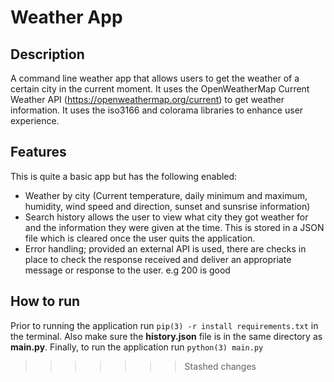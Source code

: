 # Weather App

## Description
A command line weather app that allows users to get the weather of a certain city in the current moment. It uses the OpenWeatherMap Current Weather API (https://openweathermap.org/current) to get weather information. It uses the iso3166 and colorama libraries to enhance user experience.

## Features
This is quite a basic app but has the following enabled:
- Weather by city (Current temperature, daily minimum and maximum, humidity, wind speed and direction, sunset and sunsrise information)
- Search history allows the user to view what city they got weather for and the information they were given at the time. This is stored in a JSON file which is cleared once the user quits the application.
- Error handling; provided an external API is used, there are checks in place to check the response received and deliver an appropriate message or response to the user. e.g 200 is good

## How to run
Prior to running the application run ```pip(3) -r install requirements.txt``` in the terminal.
Also make sure the **history.json** file is in the same directory as **main.py**.
Finally, to run the application run ```python(3) main.py```
>>>>>>> Stashed changes
